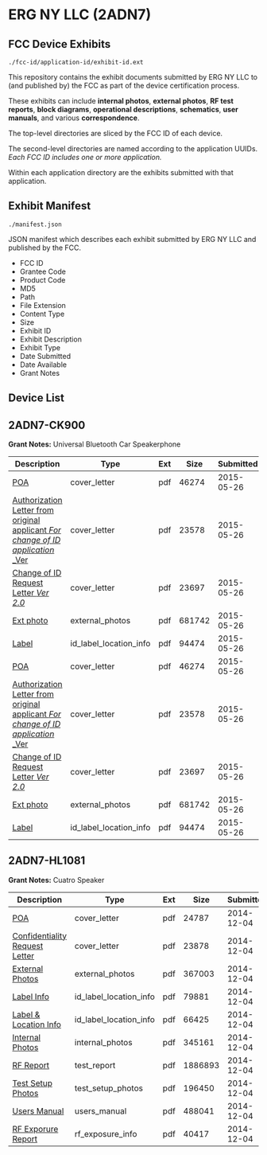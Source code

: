 # ERG NY LLC (2ADN7)
## FCC Device Exhibits

```
./fcc-id/application-id/exhibit-id.ext
```

This repository contains the exhibit documents submitted by ERG NY LLC to (and published by) the FCC as part of the device certification process.

These exhibits can include **internal photos**, **external photos**, **RF test reports**, **block diagrams**, **operational descriptions**, **schematics**, **user manuals**, and various **correspondence**.

The top-level directories are sliced by the FCC ID of each device.

The second-level directories are named according to the application UUIDs. *Each FCC ID includes one or more application.*

Within each application directory are the exhibits submitted with that application. 

## Exhibit Manifest

```
./manifest.json
```

JSON manifest which describes each exhibit submitted by ERG NY LLC and published by the FCC.

- FCC ID
- Grantee Code
- Product Code
- MD5
- Path
- File Extension
- Content Type
- Size
- Exhibit ID
- Exhibit Description
- Exhibit Type
- Date Submitted
- Date Available
- Grant Notes

## Device List
## 2ADN7-CK900
**Grant Notes:** Universal Bluetooth Car Speakerphone

| Description | Type | Ext | Size | Submitted | Available |
| ----------- | ---- | --- | ---- | --------- | --------- |
| [POA](2ADN7-CK900/4aae26d9efe96dafacc998136a5549ee/2624930.pdf) | cover_letter | pdf | 46274 | 2015-05-26 | 2015-05-26 |
| [Authorization Letter from original applicant _For change of ID application_ _Ver](2ADN7-CK900/4aae26d9efe96dafacc998136a5549ee/2624931.pdf) | cover_letter | pdf | 23578 | 2015-05-26 | 2015-05-26 |
| [Change of ID Request Letter _Ver 2.0_](2ADN7-CK900/4aae26d9efe96dafacc998136a5549ee/2624932.pdf) | cover_letter | pdf | 23697 | 2015-05-26 | 2015-05-26 |
| [Ext photo](2ADN7-CK900/4aae26d9efe96dafacc998136a5549ee/2595406.pdf) | external_photos | pdf | 681742 | 2015-05-26 | 2015-05-26 |
| [Label](2ADN7-CK900/4aae26d9efe96dafacc998136a5549ee/2624934.pdf) | id_label_location_info | pdf | 94474 | 2015-05-26 | 2015-05-26 |
| [POA](2ADN7-CK900/bf0054ed4788e52f8c065d27e807438d/2624930.pdf) | cover_letter | pdf | 46274 | 2015-05-26 | 2015-05-26 |
| [Authorization Letter from original applicant _For change of ID application_ _Ver](2ADN7-CK900/bf0054ed4788e52f8c065d27e807438d/2624931.pdf) | cover_letter | pdf | 23578 | 2015-05-26 | 2015-05-26 |
| [Change of ID Request Letter _Ver 2.0_](2ADN7-CK900/bf0054ed4788e52f8c065d27e807438d/2624932.pdf) | cover_letter | pdf | 23697 | 2015-05-26 | 2015-05-26 |
| [Ext photo](2ADN7-CK900/bf0054ed4788e52f8c065d27e807438d/2595406.pdf) | external_photos | pdf | 681742 | 2015-05-26 | 2015-05-26 |
| [Label](2ADN7-CK900/bf0054ed4788e52f8c065d27e807438d/2624934.pdf) | id_label_location_info | pdf | 94474 | 2015-05-26 | 2015-05-26 |
## 2ADN7-HL1081
**Grant Notes:** Cuatro Speaker

| Description | Type | Ext | Size | Submitted | Available |
| ----------- | ---- | --- | ---- | --------- | --------- |
| [POA](2ADN7-HL1081/466539ac88539c6facf885f2bb98fadc/2464298.pdf) | cover_letter | pdf | 24787 | 2014-12-04 | 2014-12-05 |
| [Confidentiality Request Letter](2ADN7-HL1081/466539ac88539c6facf885f2bb98fadc/2464299.pdf) | cover_letter | pdf | 23878 | 2014-12-04 | 2014-12-05 |
| [External Photos](2ADN7-HL1081/466539ac88539c6facf885f2bb98fadc/2464306.pdf) | external_photos | pdf | 367003 | 2014-12-04 | 2014-12-05 |
| [Label Info](2ADN7-HL1081/466539ac88539c6facf885f2bb98fadc/2464308.pdf) | id_label_location_info | pdf | 79881 | 2014-12-04 | 2014-12-05 |
| [Label & Location Info](2ADN7-HL1081/466539ac88539c6facf885f2bb98fadc/2464309.pdf) | id_label_location_info | pdf | 66425 | 2014-12-04 | 2014-12-05 |
| [Internal Photos](2ADN7-HL1081/466539ac88539c6facf885f2bb98fadc/2464307.pdf) | internal_photos | pdf | 345161 | 2014-12-04 | 2014-12-05 |
| [RF Report](2ADN7-HL1081/466539ac88539c6facf885f2bb98fadc/2464303.pdf) | test_report | pdf | 1886893 | 2014-12-04 | 2014-12-05 |
| [Test Setup Photos](2ADN7-HL1081/466539ac88539c6facf885f2bb98fadc/2464305.pdf) | test_setup_photos | pdf | 196450 | 2014-12-04 | 2014-12-05 |
| [Users Manual](2ADN7-HL1081/466539ac88539c6facf885f2bb98fadc/2464310.pdf) | users_manual | pdf | 488041 | 2014-12-04 | 2014-12-05 |
| [RF Exporure Report](2ADN7-HL1081/466539ac88539c6facf885f2bb98fadc/2464304.pdf) | rf_exposure_info | pdf | 40417 | 2014-12-04 | 2014-12-05 |

